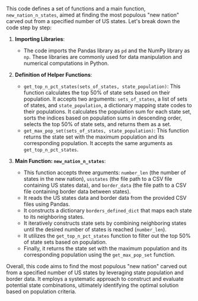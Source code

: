 This code defines a set of functions and a main function, `new_nation_n_states`, aimed at finding the most populous "new nation" carved out from a specified number of US states. Let's break down the code step by step:

1. **Importing Libraries**:
   - The code imports the Pandas library as `pd` and the NumPy library as `np`. These libraries are commonly used for data manipulation and numerical computations in Python.

2. **Definition of Helper Functions**:
   - `get_top_n_pct_states(sets_of_states, state_population)`: This function calculates the top 50% of state sets based on their population. It accepts two arguments: `sets_of_states`, a list of sets of states, and `state_population`, a dictionary mapping state codes to their populations. It calculates the population sum for each state set, sorts the indices based on population sums in descending order, selects the top 50% of state sets, and returns them as a set.
   - `get_max_pop_set(sets_of_states, state_population)`: This function returns the state set with the maximum population and its corresponding population. It accepts the same arguments as `get_top_n_pct_states`.

3. **Main Function: `new_nation_n_states`**:
   - This function accepts three arguments: `number_len` (the number of states in the new nation), `usstates` (the file path to a CSV file containing US states data), and `border_data` (the file path to a CSV file containing border data between states).
   - It reads the US states data and border data from the provided CSV files using Pandas.
   - It constructs a dictionary `borders_defined_dict` that maps each state to its neighboring states.
   - It iteratively constructs state sets by combining neighboring states until the desired number of states is reached (`number_len`).
   - It utilizes the `get_top_n_pct_states` function to filter out the top 50% of state sets based on population.
   - Finally, it returns the state set with the maximum population and its corresponding population using the `get_max_pop_set` function.



Overall, this code aims to find the most populous "new nation" carved out from a specified number of US states by leveraging state population and border data. It employs a systematic approach to construct and evaluate potential state combinations, ultimately identifying the optimal solution based on population criteria.
